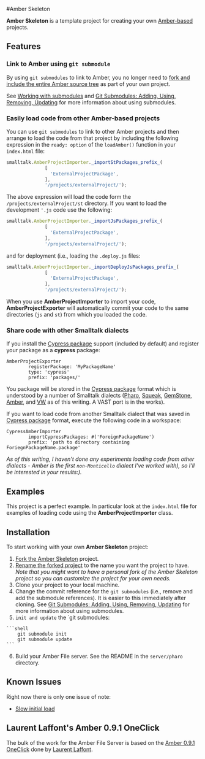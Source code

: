 #Amber Skeleton

**Amber Skeleton** is a template project for creating your own [Amber-based][1] projects.

## Features

### Link to Amber using `git submodule`

By using `git submodules` to link to Amber,
you no longer need to [fork and include the entire Amber source tree][2] as
part of your own project.

See [Working with submodules][3] and [Git Submodules: Adding, Using, Removing, Updating][4] for more information about using submodules.

### Easily load code from other Amber-based projects

You can use `git submodules` to link to other Amber projects and then
arrange to load the code from that project by including the following
expression in the `ready: option` of the `loadAmber()` function in your `index.html` file:

```javascript
smalltalk.AmberProjectImporter._importStPackages_prefix_(
              [ 
                'ExternalProjectPackage',
              ],
              '/projects/externalProject/');
```

The above expression will load the code form the `/projects/externalProject/st` directory. If you want to load the development `'.js` code use the following:

```javascript
smalltalk.AmberProjectImporter._importJsPackages_prefix_(
              [ 
                'ExternalProjectPackage',
              ],
              '/projects/externalProject/');
```

and for deployment (i.e., loading the `.deploy.js` files:

```javascript
smalltalk.AmberProjectImporter._importDeployJsPackages_prefix_(
              [ 
                'ExternalProjectPackage',
              ],
              '/projects/externalProject/');
```

When you use **AmberProjectImporter** to import your code,
**AmberProjectExporter** will
automatically commit your code to the same directories (`js` and `st`) from which you loaded
the code.

### Share code with other Smalltalk dialects

If you install the [Cypress package][5] support (included by default)
and register your package as a **cypress** package:

```Smalltalk
AmberProjectExporter 
		registerPackage: 'MyPackageName' 
		type: 'cypress' 
		prefix: 'packages/'
```

You package will be stored in the [Cypress package][5] format which is
understood by a number of Smalltalk dialects ([Pharo][6], [Squeak][7], [GemStone][8],
[Amber][9], and [VW][10] as of this writing. A VAST port is in the works).

If you want to load code from another Smalltalk dialect that was saved
in [Cypress package][5] format, execute the following code in a
workspace: 

```Smalltalk
CypressAmberImporter
		importCypressPackages: #('ForeignPackageName')  
		prefix: 'path to directory containing ForiegnPackageName.package'
```

*As of this writing, I haven't done any experiments loading code from
other dialects - Amber is the first `non-Monticello` dialect I've worked
with), so I'll be interested in your results:).*

## Examples

This project is a perfect example. In particular look at the `index.html` file for examples of loading code using the **AmberProjectImporter** class.

## Installation

To start working with your own **Amber Skeleton** project:

  1. [Fork the Amber Skeleton][11] project.
  2. [Rename the forked project][12] to the name you want the project to
     have. *Note that you might want to have a personal fork of the 
     Amber Skeleton project so you can customize the project for your
     own needs.*
  3. Clone your project to your local machine.
  4. Change the commit reference for the `git submodules` (i.e., remove
     and add the submodule references). It is easier
     to this immediately after cloning. See [Git Submodules: Adding,
     Using, Removing, Updating][4] for more information about using
     submodules.
  5. `init and update` the `git submodules:

    ```shell
        git submodule init
        git submodule update
    ```
    
  6. Build your Amber File server. See the README in the `server/pharo` directory.

## Known Issues

Right now there is only one issue of note:

  * [Slow initial load][13]

## Laurent Laffont's Amber 0.9.1 OneClick

The bulk of the work for the Amber File Server is based on the [Amber 0.9.1 OneClick][15] done 
by [Laurent Laffont][14].


[1]: https://github.com/NicolasPetton/amber
[2]: https://github.com/NicolasPetton/amber/wiki/Writing-my-first-app
[3]: http://help.github.com/submodules/
[4]: http://chrisjean.com/2009/04/20/git-submodules-adding-using-removing-and-updating/
[5]: https://github.com/CampSmalltalk/Cypress
[6]: https://github.com/dalehenrich/filetree/tree/pharo1.3
[7]: https://github.com/dalehenrich/filetree/tree/squeak4.3
[8]: https://github.com/dalehenrich/filetree/tree/gemstone2.4
[9]: https://github.com/dalehenrich/amber-skeleton
[10]: https://github.com/CampSmalltalk/STIG
[11]: https://github.com/dalehenrich/amber-skeleton/fork_select
[12]: https://github.com/blog/128-let-there-be-renaming
[13]: https://github.com/dalehenrich/amber-skeleton/issues/1
[14]: https://github.com/lolgzs
[15]: http://forum.world.st/ANN-Amber-0-9-1-OneClick-td4378569.html
